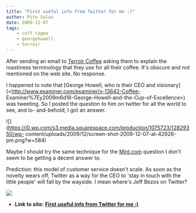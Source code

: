 ```yaml
---
title: "First useful info from Twitter for me :)"
author: Pito Salas
date: 2009-12-07
tags:
    - coff-tagee
    - georgehowell
    - terroir
---
```


After sending an email to [Terroir Coffee](<http://www.terroircoffee.com/>)
asking them to explain the roastiness terminology that they use for all their
coffee. It's obscure and not mentioned on the web site. No response.

I happened to note that [George Howell, who is their CEO and
visionary](<http://www.examiner.com/examiner/x-13642-Coffee-
Examiner%7Ey2009m6d18-George-Howell-and-the-Cup-of-Excellence>) was tweeting.
So I posted the question to him on twitter for all the world to see, and lo-
and-behold, I got an answer.

![](https://i0.wp.com/s3.media.squarespace.com/production/1075723/12829350/wp-
content/uploads/2009/12/screen-shot-2009-12-07-at-42926-pm.png?w=584)

Maybe I should try the same technique for the
[Mint.com](<http://www.mint.com>) question I don't seem to be getting a decent
answer to.

Prediction: this model of customer service doesn't scale. As soon as the
novelty wears off, Twitter as a way for the CEO to 'stay in touch with the
little people' will fall by the wayside. I mean where's Jeff Bezos on Twitter?

![](https://i0.wp.com/img.zemanta.com/pixy.gif?w=584)


* **Link to site:** **[First useful info from Twitter for me :)](None)**
